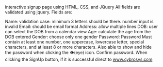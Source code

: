 interactive signup page using HTML, CSS, and JQuery
All fields are validated using jquery.
Fields are:

Name: validation case: minimum 3 letters should be there. number input is invalid
Email: should be email format
Address: allow multiple lines
DOB: user can select the DOB from a calendar view
Age: calculate the age from the DOB entered
Gender: choose only one gender
Password: Password Must contain at least one number, one uppercase, lowercase letter, special characters, and at least 8 or more characters.
Also able to show and hide the password when clicking the 👁(eye) icon.
Confirm password.
When clicking the SignUp button, if it is successful direct to www.cybrosys.com
